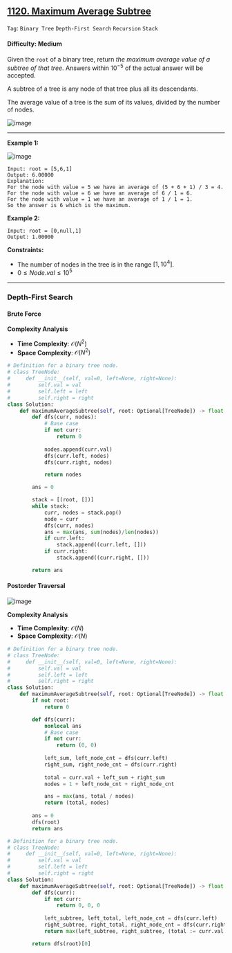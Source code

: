 ## [1120. Maximum Average Subtree](https://leetcode.com/problems/maximum-average-subtree)

```Tag```: ```Binary Tree``` ```Depth-First Search``` ```Recursion``` ```Stack```

#### Difficulty: Medium

Given the ```root``` of a binary tree, return _the maximum average value of a subtree of that tree_. Answers within $10^{-5}$ of the actual answer will be accepted.

A subtree of a tree is any node of that tree plus all its descendants.

The average value of a tree is the sum of its values, divided by the number of nodes.

![image](https://github.com/quananhle/Python/assets/35042430/3fcbb0c6-3642-4f67-939e-62a626594f95)

---

__Example 1:__

![image](https://assets.leetcode.com/uploads/2019/04/09/1308_example_1.png)
```
Input: root = [5,6,1]
Output: 6.00000
Explanation: 
For the node with value = 5 we have an average of (5 + 6 + 1) / 3 = 4.
For the node with value = 6 we have an average of 6 / 1 = 6.
For the node with value = 1 we have an average of 1 / 1 = 1.
So the answer is 6 which is the maximum.
```

__Example 2:__
```
Input: root = [0,null,1]
Output: 1.00000
```

__Constraints:__

- The number of nodes in the tree is in the range $[1, 10^4]$.
- $0 \le Node.val \le 10^5$

---

### Depth-First Search

#### Brute Force

__Complexity Analysis__

- __Time Complexity__: $\mathcal{O}(N^2)$
- __Space Complexity__: $\mathcal{O}(N^2)$

```Python
# Definition for a binary tree node.
# class TreeNode:
#     def __init__(self, val=0, left=None, right=None):
#         self.val = val
#         self.left = left
#         self.right = right
class Solution:
    def maximumAverageSubtree(self, root: Optional[TreeNode]) -> float:
        def dfs(curr, nodes):
            # Base case
            if not curr:
                return 0
            
            nodes.append(curr.val)
            dfs(curr.left, nodes)
            dfs(curr.right, nodes)

            return nodes

        ans = 0

        stack = [(root, [])]
        while stack:
            curr, nodes = stack.pop()
            node = curr
            dfs(curr, nodes)
            ans = max(ans, sum(nodes)/len(nodes))
            if curr.left:
                stack.append((curr.left, []))
            if curr.right:
                stack.append((curr.right, []))

        return ans
```

#### Postorder Traversal

![image](https://leetcode.com/problems/maximum-average-subtree/Figures/1120/1.png)

__Complexity Analysis__

- __Time Complexity__: $\mathcal{O}(N)$
- __Space Complexity__: $\mathcal{O}(N)$

```Python
# Definition for a binary tree node.
# class TreeNode:
#     def __init__(self, val=0, left=None, right=None):
#         self.val = val
#         self.left = left
#         self.right = right
class Solution:
    def maximumAverageSubtree(self, root: Optional[TreeNode]) -> float:
        if not root:
            return 0

        def dfs(curr):
            nonlocal ans
            # Base case
            if not curr:
                return (0, 0)
            
            left_sum, left_node_cnt = dfs(curr.left)
            right_sum, right_node_cnt = dfs(curr.right)
        
            total = curr.val + left_sum + right_sum
            nodes = 1 + left_node_cnt + right_node_cnt

            ans = max(ans, total / nodes)
            return (total, nodes)
        
        ans = 0
        dfs(root)
        return ans
```

```Python
# Definition for a binary tree node.
# class TreeNode:
#     def __init__(self, val=0, left=None, right=None):
#         self.val = val
#         self.left = left
#         self.right = right
class Solution:
    def maximumAverageSubtree(self, root: Optional[TreeNode]) -> float:
        def dfs(curr):
            if not curr:
                return 0, 0, 0
            
            left_subtree, left_total, left_node_cnt = dfs(curr.left)
            right_subtree, right_total, right_node_cnt = dfs(curr.right)
            return max(left_subtree, right_subtree, (total := curr.val + left_total + right_total) / (value := 1 + left_node_cnt + right_node_cnt)), total, value

        return dfs(root)[0]
```
